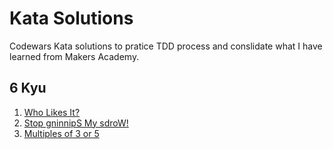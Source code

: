 # Kata Solutions

Codewars Kata solutions to pratice TDD process and conslidate what I have learned from Makers Academy.

## 6 Kyu

1. [Who Likes It?](6kyu_JS/whoLikesIt)
2. [Stop gninnipS My sdroW!](6kyu_JS/Stop_gninnipS_My_sdroW)
3. [Multiples of 3 or 5](6kyu_JS/Multiples_of_3_or_5)
